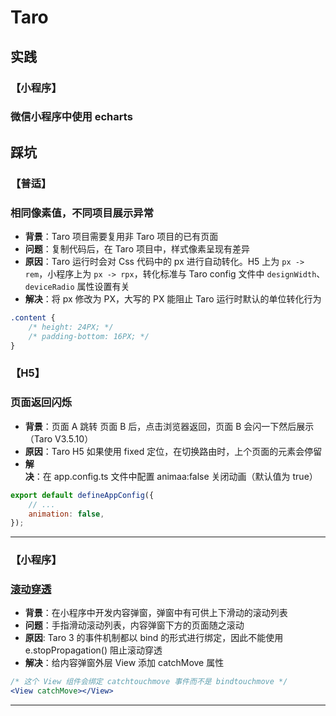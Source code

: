 # Taro

## 实践

### **【小程序】**

### 微信小程序中使用 echarts

## 踩坑

### **【普适】**

### 相同像素值，不同项目展示异常

-   **背景**：Taro 项目需要复用非 Taro 项目的已有页面
-   **问题**：复制代码后，在 Taro 项目中，样式像素呈现有差异
-   **原因**：Taro 运行时会对 Css 代码中的 px 进行自动转化。H5 上为 `px -> rem`，小程序上为 `px -> rpx`，转化标准与 Taro config 文件中 `designWidth`、`deviceRadio` 属性设置有关
-   **解决**：将 px 修改为 PX，大写的 PX 能阻止 Taro 运行时默认的单位转化行为

```css
.content {
    /* height: 24PX; */
    /* padding-bottom: 16PX; */
}
```

### **【H5】**

### 页面返回闪烁

-   **背景**：页面 A 跳转 页面 B 后，点击浏览器返回，页面 B 会闪一下然后展示（Taro V3.5.10）
-   **原因**：Taro H5 如果使用 fixed 定位，在切换路由时，上个页面的元素会停留
-   **解决**：在 app.config.ts 文件中配置 animaa:false 关闭动画（默认值为 true）

```js
export default defineAppConfig({
    // ...
    animation: false,
});
```

---

### **【小程序】**

### [滚动穿透](https://taro-docs.jd.com/docs/react-overall#%E9%98%BB%E6%AD%A2%E6%BB%9A%E5%8A%A8%E7%A9%BF%E9%80%8F)

-   **背景**：在小程序中开发内容弹窗，弹窗中有可供上下滑动的滚动列表
-   **问题**：手指滑动滚动列表，内容弹窗下方的页面随之滚动
-   **原因**: Taro 3 的事件机制都以 bind 的形式进行绑定，因此不能使用 e.stopPropagation() 阻止滚动穿透
-   **解决**：给内容弹窗外层 View 添加 catchMove 属性

```jsx
/* 这个 View 组件会绑定 catchtouchmove 事件而不是 bindtouchmove */
<View catchMove></View>
```

---
